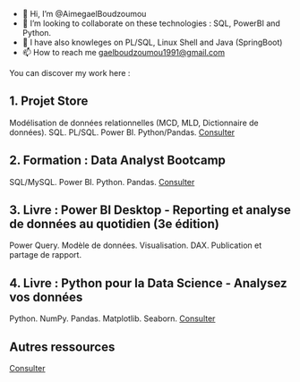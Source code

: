 - 👋 Hi, I’m @AimegaelBoudzoumou
- 💞️ I’m looking to collaborate on these technologies : SQL, PowerBI and Python.
- 👀 I have also knowleges on PL/SQL, Linux Shell and Java (SpringBoot)
- 📫 How to reach me gaelboudzoumou1991@gmail.com
<!-- 👀 I’m interested in Linux, Testing Software, Java, SQL and PL/SQL jobs -->
<!-- 🌱 I’m currently learning Shell, PL/SQL and SpringBoot -->

You can discover my work here :

## 1. Projet Store
Modélisation de données relationnelles (MCD, MLD, Dictionnaire de données). SQL. PL/SQL. Power BI. Python/Pandas.
[Consulter](https://github.com/AimegaelBoudzoumou/Store-SQL)

## 2. Formation : Data Analyst Bootcamp
SQL/MySQL. Power BI. Python. Pandas. <!-- Adding later : Excel, AWS, Azure-->
[Consulter](https://github.com/AimegaelBoudzoumou/Data-Analyst-Bootcamp)

## 3. Livre : Power BI Desktop - Reporting et analyse de données au quotidien (3e édition)
Power Query. Modèle de données. Visualisation. DAX. Publication et partage de rapport.
<!-- [Consulter](#) -->

## 4. Livre : Python pour la Data Science - Analysez vos données
Python. NumPy. Pandas. Matplotlib. Seaborn.
[Consulter](https://github.com/AimegaelBoudzoumou/Python-pour-la-Data-Science/tree/main)

<!--
## 3. Le langage SQL pour la Data Science
[Consulter](https://github.com/AimegaelBoudzoumou/#)
-->

<!--
## 4. Power BI Desktop - Traiter, analyser les données et concevoir des tableaux de bord
[Consulter](https://github.com/AimegaelBoudzoumou/#)
-->

<!-- [Consulter](https://github.com/AimegaelBoudzoumou/#) -->

<!--
## 5. Power BI - Many projects
[Power BI - Many projects](https://github.com/AimegaelBoudzoumou/Power-BI-Many-Projects)
-->

<!--
## 5. Statistiques descriptives avec Python
[GitHub weblink - Statistiques descriptives avec Python](https://github.com/AimegaelBoudzoumou/#) 
-->

<!--
## 6. Business Intelligence avec Python - Créez vos outils BI de A à Z
[GitHub weblink - Business Intelligence avec Python](https://github.com/AimegaelBoudzoumou/#) 
-->

## Autres ressources
[Consulter](https://github.com/AimegaelBoudzoumou?tab=repositories)
